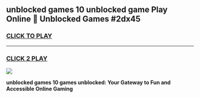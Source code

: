 
## unblocked games 10 unblocked game Play Online 👋 Unblocked Games #2dx45
<h3>
<a href="https://premium.freeplayer.one?title=unblocked_games_10&ref=21F">CLICK TO PLAY</a></h3>
<hr>

<h3>
<a href="https://premium.freeplayer.one?title=unblocked_games_10&ref=21F">CLICK 2 PLAY</a>
  
</h3>

<a href="https://premium.freeplayer.one?title=unblocked_games_10&ref=21F/"><img src="https://clearcache.store/games.png"></a>


**unblocked games 10 games unblocked: Your Gateway to Fun and Accessible Online Gaming**
